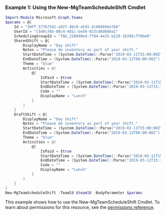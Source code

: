 ### Example 1: Using the New-MgTeamScheduleShift Cmdlet
```powershell
Import-Module Microsoft.Graph.Teams
$params = @{
	Id = "SHFT_577b75d2-a927-48c0-a5d1-dc984894e7b8"
	UserId = "c5d0c76b-80c4-481c-be50-923cd8d680a1"
	SchedulingGroupId = "TAG_228940ed-ff84-4e25-b129-1b395cf78be0"
	SharedShift = @{
		DisplayName = "Day shift"
		Notes = "Please do inventory as part of your shift."
		StartDateTime = [System.DateTime]::Parse("2019-03-11T15:00:00Z")
		EndDateTime = [System.DateTime]::Parse("2019-03-12T00:00:00Z")
		Theme = "blue"
		Activities = @(
			@{
				IsPaid = $true
				StartDateTime = [System.DateTime]::Parse("2019-03-11T15:00:00Z")
				EndDateTime = [System.DateTime]::Parse("2019-03-11T15:15:00Z")
				Code = ""
				DisplayName = "Lunch"
			}
		)
	}
	DraftShift = @{
		DisplayName = "Day shift"
		Notes = "Please do inventory as part of your shift."
		StartDateTime = [System.DateTime]::Parse("2019-03-11T15:00:00Z")
		EndDateTime = [System.DateTime]::Parse("2019-03-12T00:00:00Z")
		Theme = "blue"
		Activities = @(
			@{
				IsPaid = $true
				StartDateTime = [System.DateTime]::Parse("2019-03-11T15:00:00Z")
				EndDateTime = [System.DateTime]::Parse("2019-03-11T15:30:00Z")
				Code = ""
				DisplayName = "Lunch"
			}
		)
	}
}
New-MgTeamScheduleShift -TeamId $teamId -BodyParameter $params
```
This example shows how to use the New-MgTeamScheduleShift Cmdlet.
To learn about permissions for this resource, see the [permissions reference](/graph/permissions-reference).
